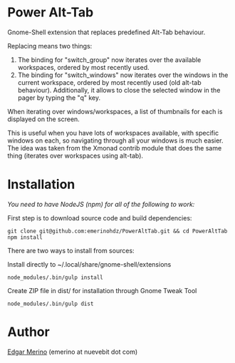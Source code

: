 # Power Alt-Tab

Gnome-Shell extension that replaces predefined Alt-Tab behaviour.

Replacing means two things:

1) The binding for "switch_group" now iterates over the available workspaces, ordered by most recently used.
2) The binding for "switch_windows" now iterates over the windows in the current workspace, ordered by most recently used (old alt-tab behaviour). Additionally, it allows to close the selected window in the pager by typing the "q" key.

When iterating over windows/workspaces, a list of thumbnails for each is displayed on the screen.

This is useful when you have lots of workspaces available, with specific windows on each, so navigating through all your windows is much easier. The idea was taken from the Xmonad contrib module that does the same thing (iterates over workspaces using alt-tab).

# Installation

*You need to have NodeJS (npm) for all of the following to work:*

First step is to download source code and build dependencies:

    git clone git@github.com:emerinohdz/PowerAltTab.git && cd PowerAltTab
    npm install

There are two ways to install from sources:

Install directly to ~/.local/share/gnome-shell/extensions

    node_modules/.bin/gulp install

Create ZIP file in dist/ for installation through Gnome Tweak Tool

    node_modules/.bin/gulp dist

# Author

[Edgar Merino](https://github.com/emerinohdz) (emerino at nuevebit dot com)
